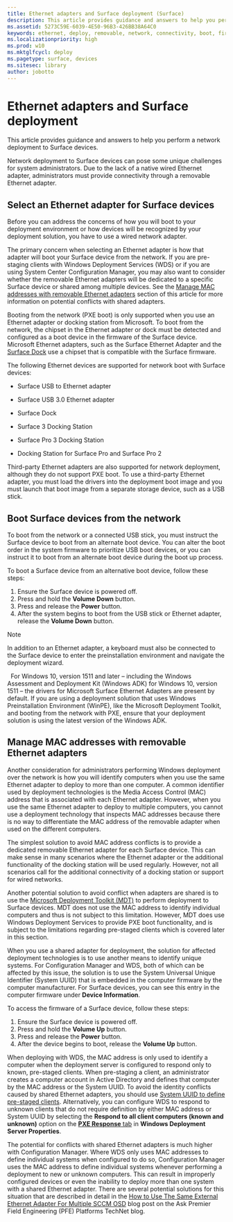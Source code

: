 ```yaml
---
title: Ethernet adapters and Surface deployment (Surface)
description: This article provides guidance and answers to help you perform a network deployment to Surface devices.
ms.assetid: 5273C59E-6039-4E50-96B3-426BB38A64C0
keywords: ethernet, deploy, removable, network, connectivity, boot, firmware, device, adapter, PXE boot, USB
ms.localizationpriority: high
ms.prod: w10
ms.mktglfcycl: deploy
ms.pagetype: surface, devices
ms.sitesec: library
author: jobotto
---
```


# Ethernet adapters and Surface deployment


This article provides guidance and answers to help you perform a network deployment to Surface devices.

Network deployment to Surface devices can pose some unique challenges for system administrators. Due to the lack of a native wired Ethernet adapter, administrators must provide connectivity through a removable Ethernet adapter.

## Select an Ethernet adapter for Surface devices


Before you can address the concerns of how you will boot to your deployment environment or how devices will be recognized by your deployment solution, you have to use a wired network adapter.

The primary concern when selecting an Ethernet adapter is how that adapter will boot your Surface device from the network. If you are pre-staging clients with Windows Deployment Services (WDS) or if you are using System Center Configuration Manager, you may also want to consider whether the removable Ethernet adapters will be dedicated to a specific Surface device or shared among multiple devices. See the [Manage MAC addresses with removable Ethernet adapters](#manage-mac-addresses) section of this article for more information on potential conflicts with shared adapters.

Booting from the network (PXE boot) is only supported when you use an Ethernet adapter or docking station from Microsoft. To boot from the network, the chipset in the Ethernet adapter or dock must be detected and configured as a boot device in the firmware of the Surface device. Microsoft Ethernet adapters, such as the Surface Ethernet Adapter and the [Surface Dock](https://www.microsoft.com/surface/accessories/surface-dock) use a chipset that is compatible with the Surface firmware.

The following Ethernet devices are supported for network boot with Surface devices:

-   Surface USB to Ethernet adapter

-   Surface USB 3.0 Ethernet adapter

-   Surface Dock

-   Surface 3 Docking Station

-   Surface Pro 3 Docking Station

-   Docking Station for Surface Pro and Surface Pro 2

Third-party Ethernet adapters are also supported for network deployment, although they do not support PXE boot. To use a third-party Ethernet adapter, you must load the drivers into the deployment boot image and you must launch that boot image from a separate storage device, such as a USB stick.

## Boot Surface devices from the network


To boot from the network or a connected USB stick, you must instruct the Surface device to boot from an alternate boot device. You can alter the boot order in the system firmware to prioritize USB boot devices, or you can instruct it to boot from an alternate boot device during the boot up process.

To boot a Surface device from an alternative boot device, follow these steps:

1.  Ensure the Surface device is powered off.
2.  Press and hold the **Volume Down** button.
3.  Press and release the **Power** button.
4.  After the system begins to boot from the USB stick or Ethernet adapter, release the **Volume Down** button.

>[!NOTE]
>In addition to an Ethernet adapter, a keyboard must also be connected to the Surface device to enter the preinstallation environment and navigate the deployment wizard.

 
For Windows 10, version 1511 and later – including the Windows Assessment and Deployment Kit (Windows ADK) for Windows 10, version 1511 – the drivers for Microsoft Surface Ethernet Adapters are present by default. If you are using a deployment solution that uses Windows Preinstallation Environment (WinPE), like the Microsoft Deployment Toolkit, and booting from the network with PXE, ensure that your deployment solution is using the latest version of the Windows ADK.

## <a href="" id="manage-mac-addresses"></a>Manage MAC addresses with removable Ethernet adapters


Another consideration for administrators performing Windows deployment over the network is how you will identify computers when you use the same Ethernet adapter to deploy to more than one computer. A common identifier used by deployment technologies is the Media Access Control (MAC) address that is associated with each Ethernet adapter. However, when you use the same Ethernet adapter to deploy to multiple computers, you cannot use a deployment technology that inspects MAC addresses because there is no way to differentiate the MAC address of the removable adapter when used on the different computers.

The simplest solution to avoid MAC address conflicts is to provide a dedicated removable Ethernet adapter for each Surface device. This can make sense in many scenarios where the Ethernet adapter or the additional functionality of the docking station will be used regularly. However, not all scenarios call for the additional connectivity of a docking station or support for wired networks.

Another potential solution to avoid conflict when adapters are shared is to use the [Microsoft Deployment Toolkit (MDT)](https://technet.microsoft.com/windows/dn475741) to perform deployment to Surface devices. MDT does not use the MAC address to identify individual computers and thus is not subject to this limitation. However, MDT does use Windows Deployment Services to provide PXE boot functionality, and is subject to the limitations regarding pre-staged clients which is covered later in this section.

When you use a shared adapter for deployment, the solution for affected deployment technologies is to use another means to identify unique systems. For Configuration Manager and WDS, both of which can be affected by this issue, the solution is to use the System Universal Unique Identifier (System UUID) that is embedded in the computer firmware by the computer manufacturer. For Surface devices, you can see this entry in the computer firmware under **Device Information**.

To access the firmware of a Surface device, follow these steps:

1.  Ensure the Surface device is powered off.
2.  Press and hold the **Volume Up** button.
3.  Press and release the **Power** button.
4.  After the device begins to boot, release the **Volume Up** button.

When deploying with WDS, the MAC address is only used to identify a computer when the deployment server is configured to respond only to known, pre-staged clients. When pre-staging a client, an administrator creates a computer account in Active Directory and defines that computer by the MAC address or the System UUID. To avoid the identity conflicts caused by shared Ethernet adapters, you should use [System UUID to define pre-staged clients](https://technet.microsoft.com/library/cc742034). Alternatively, you can configure WDS to respond to unknown clients that do not require definition by either MAC address or System UUID by selecting the **Respond to all client computers (known and unknown)** option on the [**PXE Response** tab](https://technet.microsoft.com/library/cc732360) in **Windows Deployment Server Properties**.

The potential for conflicts with shared Ethernet adapters is much higher with Configuration Manager. Where WDS only uses MAC addresses to define individual systems when configured to do so, Configuration Manager uses the MAC address to define individual systems whenever performing a deployment to new or unknown computers. This can result in improperly configured devices or even the inability to deploy more than one system with a shared Ethernet adapter. There are several potential solutions for this situation that are described in detail in the [How to Use The Same External Ethernet Adapter For Multiple SCCM OSD](https://blogs.technet.microsoft.com/askpfeplat/2014/07/27/how-to-use-the-same-external-ethernet-adapter-for-multiple-sccm-osd/) blog post on the Ask Premier Field Engineering (PFE) Platforms TechNet blog.

 

 






